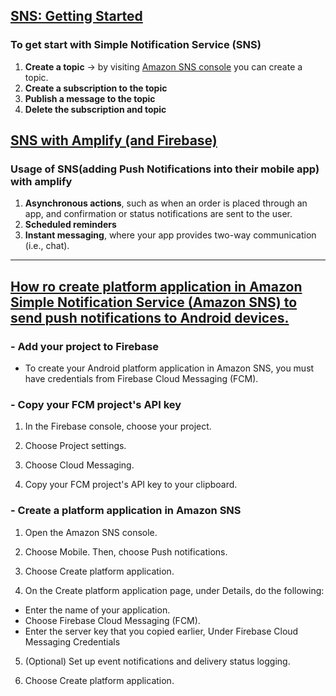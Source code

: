 
## [SNS: Getting Started](https://aws.amazon.com/sns/getting-started/)

### To get start with Simple Notification Service (SNS)

1. **Create a topic** -> by visiting [Amazon SNS console](https://console.aws.amazon.com/sns/v3/home) you can create a topic.
2. **Create a subscription to the topic**
3. **Publish a message to the topic**
4. **Delete the subscription and topic**

## [SNS with Amplify (and Firebase)](https://docs.amplify.aws/)

### Usage of SNS(adding Push Notifications into their mobile app) with amplify

1. **Asynchronous actions**, such as when an order is placed through an app, and confirmation or status notifications are sent to the user.
2. **Scheduled reminders**
3. **Instant messaging**, where your app provides two-way communication (i.e., chat).

---

## [How ro create platform application in Amazon Simple Notification Service (Amazon SNS) to send push notifications to Android devices.](https://aws.amazon.com/premiumsupport/knowledge-center/create-android-push-messaging-sns/)

### - Add your project to Firebase

- To create your Android platform application in Amazon SNS, you must have credentials from Firebase Cloud Messaging (FCM).

### - Copy your FCM project's API key

1. In the Firebase console, choose your project.

2. Choose Project settings.

3. Choose Cloud Messaging.

4. Copy your FCM project's API key to your clipboard.

### - Create a platform application in Amazon SNS

1. Open the Amazon SNS console.

2. Choose Mobile. Then, choose Push notifications.

3. Choose Create platform application.

4. On the Create platform application page, under Details, do the following:

- Enter the name of your application.
- Choose Firebase Cloud Messaging (FCM).
- Enter the server key that you copied earlier, Under Firebase Cloud Messaging Credentials

5. (Optional) Set up event notifications and delivery status logging.

6. Choose Create platform application.
